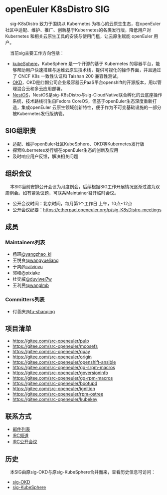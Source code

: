 # openEuler K8sDistro SIG

&#160;&#160;&#160;&#160;sig-K8sDistro 致力于围绕以 Kubernetes 为核心的云原生生态，在openEuler社区中适配、维护、推广、创新基于Kubernetes的各类发行版，降低用户对 Kubernetes 和相关云原生工具的安装与使用门槛，让云原生赋能 openEuler 用户。

&#160;&#160;&#160;&#160;当前sig主要工作方向包括：
- [kubeSphere](https://github.com/kubesphere/kubesphere)，KubeSphere 是一个开源的基于 Kubernetes 的容器平台，能够帮助用户快速搭建与运维云原生技术栈，提供可视化的操作界面，并且通过了 CNCF K8s 一致性认证和 Taishan 200 兼容性测试。
- [OKD](https://github.com/openshift/okd)，OKD是红帽公司企业级容器云PaaS平台openshift的开源版本，用以管理混合云和多云应用部署。
- [NestOS](https://gitee.com/openeuler/NestOS)，NestOS是sig-K8sDistro与sig-CloudNative联合孵化的云底座操作系统，技术路线衍生自Fedora CoreOS，但基于openEuler生态深度重新打造，集成openEuler 云原生领域创新特性，便于作为不可变基础设施的一部分被Kubernetes发行版纳管。

## SIG组职责

- 适配、维护openEuler社区KubeSphere、OKD等Kubernetes发行版
- 探索Kubernetes发行版在openEuler生态的创新及应用
- 及时响应用户反馈，解决相关问题


## 组织会议
  &#160;&#160;&#160;&#160;本SIG当前安排公开会议为月度例会，后续根据SIG工作开展情况逐渐过渡为双周例会。如有紧急议题，可联系Maintainer召开临时会议。
- 公开会议时间：北京时间，每月第1个工作日 上午，10点~12点
- 公开会议纪要：https://etherpad.openeuler.org/p/sig-K8sDistro-meetings

## 成员

### Maintainers列表
- 杨昭[@yangzhao_kl](https://gitee.com/yangzhao_kl)
- 王悦良[@wangyueliang](https://gitee.com/wangyueliang)
- 于爽[@calvinyu](https://gitee.com/calvinyu)
- 郭峰[@pixiake](https://gitee.com/pixiake)
- 杜奕威[@duyiwei7w](https://gitee.com/duyiwei7w)
- 王利民[@wanglmb](https://gitee.com/wanglmb)


### Committers列表
- 付善庆[@fu-shanqing](https://gitee.com/fu-shanqing)

## 项目清单
  - https://gitee.com/src-openeuler/pulp
  - https://gitee.com/src-openeuler/moosefs
  - https://gitee.com/src-openeuler/quay
  - https://gitee.com/src-openeuler/origin
  - https://gitee.com/src-openeuler/openshift-ansible
  - https://gitee.com/src-openeuler/go-srpm-macros
  - https://gitee.com/src-openeuler/goversioninfo
  - https://gitee.com/src-openeuler/go-rpm-macros
  - https://gitee.com/src-openeuler/bootupd
  - https://gitee.com/src-openeuler/ignition
  - https://gitee.com/src-openeuler/rpm-ostree
  - https://gitee.com/src-openeuler/kubekey

## 联系方式

- [邮件列表](dev@openeuler.org)
- [IRC频道](#openeuler-dev)
- [IRC公开会议](#openeuler-meeting)

## 历史
  &#160;&#160;&#160;&#160;本SIG由原sig-OKD与原sig-KubeSphere合并而来，查看历史信息可访问：
  - [sig-OKD](../../archived_sigs/sig-OKD/)
  - [sig-KubeSphere](../../archived_sigs/sig-KubeSphere/)

